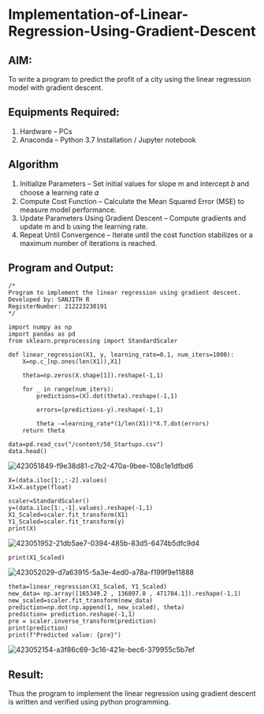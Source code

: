 # Implementation-of-Linear-Regression-Using-Gradient-Descent

## AIM:
To write a program to predict the profit of a city using the linear regression model with gradient descent.

## Equipments Required:
1. Hardware – PCs
2. Anaconda – Python 3.7 Installation / Jupyter notebook

## Algorithm
1. Initialize Parameters – Set initial values for slope m and intercept 𝑏 and choose a learning rate 𝛼
2. Compute Cost Function – Calculate the Mean Squared Error (MSE) to measure model performance.
3. Update Parameters Using Gradient Descent – Compute gradients and update m and b using the learning rate.
4. Repeat Until Convergence – Iterate until the cost function stabilizes or a maximum number of iterations is reached.
## Program and Output:
```
/*
Program to implement the linear regression using gradient descent.
Developed by: SANJITH R
RegisterNumber: 212223230191
*/
```
```
import numpy as np
import pandas as pd 
from sklearn.preprocessing import StandardScaler

def linear_regression(X1, y, learning_rate=0.1, num_iters=1000):
    X=np.c_[np.ones(len(X1)),X1]
    
    theta=np.zeros(X.shape[1]).reshape(-1,1)
    
    for _ in range(num_iters):
        predictions=(X).dot(theta).reshape(-1,1)
        
        errors=(predictions-y).reshape(-1,1)

        theta -=learning_rate*(1/len(X1))*X.T.dot(errors)
    return theta

data=pd.read_csv("/content/50_Startups.csv")
data.head()
```
![423051849-f9e38d81-c7b2-470a-9bee-108c1e1dfbd6](https://github.com/user-attachments/assets/d99f679c-87f4-4893-9daf-a73cf316fc35)
```
X=(data.iloc[1:,:-2].values)
X1=X.astype(float)

scaler=StandardScaler()
y=(data.iloc[1:,-1].values).reshape(-1,1)
X1_Scaled=scaler.fit_transform(X1)
Y1_Scaled=scaler.fit_transform(y)
print(X)
```
![423051952-21db5ae7-0394-485b-83d5-6474b5dfc9d4](https://github.com/user-attachments/assets/50457cee-2581-414e-8518-8685f03470a6)
```
print(X1_Scaled)
```
![423052029-d7a63915-5a3e-4ed0-a78a-f199f9e11888](https://github.com/user-attachments/assets/ed3199ad-04f4-4b43-8d64-91ec71b7e7a3)

```
theta=linear_regression(X1_Scaled, Y1_Scaled)
new_data= np.array([165349.2 , 136897.8 , 471784.1]).reshape(-1,1)
new_scaled=scaler.fit_transform(new_data)
prediction=np.dot(np.append(1, new_scaled), theta)
prediction= prediction.reshape(-1,1)
pre = scaler.inverse_transform(prediction)
print(prediction)
print(f"Predicted value: {pre}")
```
![423052154-a3f86c69-3c16-421e-bec6-379955c5b7ef](https://github.com/user-attachments/assets/bf25c213-34d5-4a6f-bc15-56534f424be0)

## Result:
Thus the program to implement the linear regression using gradient descent is written and verified using python programming.
